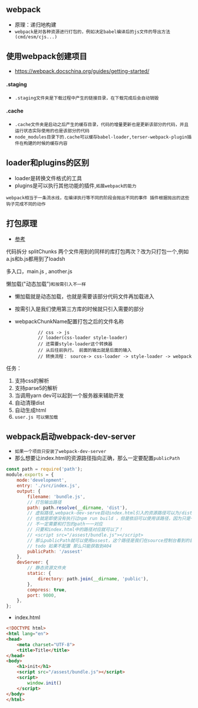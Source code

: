 ## webpack
* 原理：递归地构建
* `webpack是对各种资源进行打包的，例如决定babel编译后的js文件的导出方法(cmd/esm/cjs...)`

## 使用webpack创建项目
* https://webpack.docschina.org/guides/getting-started/

#### .staging
* `.staging文件夹是下载过程中产生的链接目录，在下载完成后会自动销毁`

#### .cache
* `.cache文件夹是启动之后产生的缓存目录，代码的增量更新也是更新该部分的代码，并且运行状态实际使用的也是该部分的代码`
* `node_modules目录下的.cache可以缓存babel-loader,terser-webpack-plugin插件在构建的时候的缓存内容`

## loader和plugins的区别
* loader是转换文件格式的工具
* plugins是可以执行其他功能的插件,`拓展webpack的能力`

`webpack相当于一条流水线，在编译执行等不同的阶段会抛出不同的事件 插件根据抛出的这些钩子完成不同的动作`

## 打包原理
* [参考]("https://github.com/cuixiaorui/mini-pack")

代码拆分 splitChunks
两个文件用到的同样的库打包两次？改为只打包一个,例如a.js和b.js都用到了loadsh

多入口，main.js , another.js

懒加载("动态加载")`和按需引入不一样`
* 懒加载就是动态加载，也就是需要该部分代码文件再加载进入

* 按需引入是我们使用第三方库的时候就只引入需要的部分

* webpackChunkName配置打包之后的文件名称

[comment]: <> (htmlwebpackplugin自动生成html)

                // css -> js
                // loader(css-loader style-loader)
                // 还需要style-loader这个转换器
                // 从后往前执行。 前面的输出就是后面的输入
                // 转换流程： source-> css-loader -> style-loader -> webpack

任务：
1. 支持css的解析
2. 支持parse5的解析
3. 当调用yarn dev可以起到一个服务器来辅助开发
4. 自动清理dist
5. 自动生成html
6. `user.js 可以懒加载`

## webpack启动webpack-dev-server
* `如果一个项目只安装了webpack-dev-server`
* 那么想要让index.html的资源路径指向正确，那么一定要配置`publicPath`
```js
const path = require('path');
module.exports = {
    mode:'development',
    entry: './src/index.js',
    output: {
        filename: 'bundle.js',
        // 打包输出路径
        path: path.resolve(__dirname, 'dist'),
        // 虚拟路径,webpack-dev-serve启动index.html引入的资源路径可以为/dist
        // 也就是即使没有执行过npm run build ，但是依旧可以使用该路径，因为只是一个虚拟的！
        // 不一定需要和打包的path一一对应
        // 只要和index.html中的路径对应就可以了！
        // <script src="/assest/bundle.js"></script>
        // 那么publicPath就可以使用assest，这个路径是我们在source控制台看到的目录名称和位置！
        // todo 如果不配置 那么只能获取到404
        publicPath: '/assest'
    },
    devServer: {
        // 静态资源文件夹
        static: {
            directory: path.join(__dirname, 'public'),
        },
        compress: true,
        port: 9000,
    },
};
```
* index.html
```html
<!DOCTYPE html>
<html lang="en">
<head>
    <meta charset="UTF-8">
    <title>Title</title>
</head>
<body>
    <h1>init</h1>
    <script src="/assest/bundle.js"></script>
    <script>
        window.init()
    </script>
</body>
</html>

```
